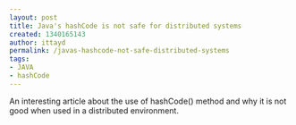 ```yaml
---
layout: post
title: Java's hashCode is not safe for distributed systems
created: 1340165143
author: ittayd
permalink: /javas-hashcode-not-safe-distributed-systems
tags:
- JAVA
- hashCode
---
```

<p>An interesting article about the use of hashCode() method and why it is not good when used in a distributed environment.</p>
